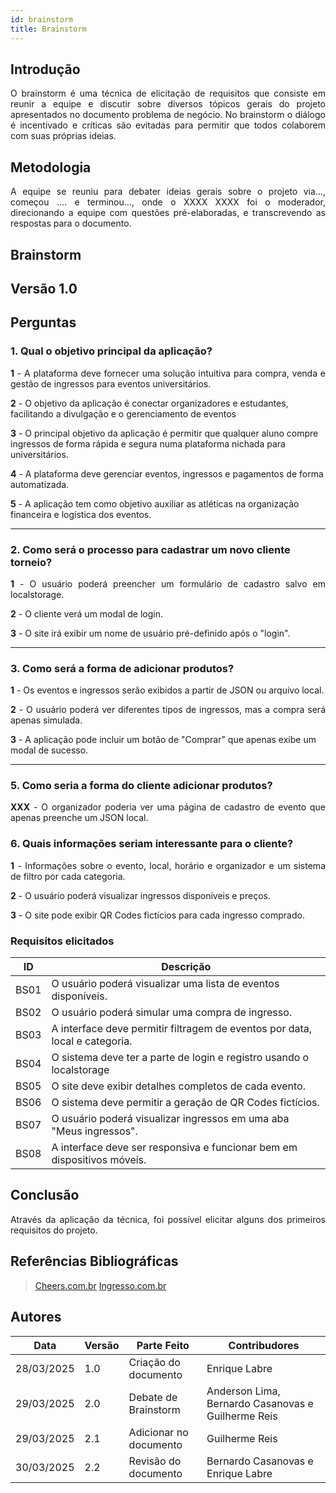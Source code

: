 ```yaml
---
id: brainstorm
title: Brainstorm
---
```

 
## Introdução
<p align = "justify">
O brainstorm é uma técnica de elicitação de requisitos que consiste em reunir a equipe e discutir sobre diversos tópicos gerais do projeto apresentados no documento problema de negócio. No brainstorm o diálogo é incentivado e críticas são evitadas para permitir que todos colaborem com suas próprias ideias.
</p>
 
## Metodologia
<p align = "justify">
A equipe se reuniu para debater ideias gerais sobre o projeto via..., começou .... e terminou..., onde o XXXX XXXX foi o moderador, direcionando a equipe com questões pré-elaboradas, e transcrevendo as respostas para o documento.
</p>
 
## Brainstorm
 
## Versão 1.0
 
## Perguntas
 
### 1. Qual o objetivo principal da aplicação?
 
<p align = "justify">
<b>1</b> - A plataforma deve fornecer uma solução intuitiva para compra, venda e gestão de ingressos para eventos universitários.
 
<b>2</b> - O objetivo da aplicação é conectar organizadores e estudantes, facilitando a divulgação e o gerenciamento de eventos
 
<b>3</b> - O principal objetivo da aplicação é permitir que qualquer aluno compre ingressos de forma rápida e segura numa plataforma nichada para universitários.
 
<b>4</b> - A plataforma deve gerenciar eventos, ingressos e pagamentos de forma automatizada.

<b>5</b> - A aplicação tem como objetivo auxiliar as atléticas na organização financeira e logística dos eventos.
</p>
 
---
 
### 2. Como será o processo para cadastrar um novo cliente torneio?
 
<p align = "justify">
<b>1</b> - O usuário poderá preencher um formulário de cadastro salvo em localstorage.
 
<b>2</b> - O cliente verá um modal de login.
 
<b>3</b> - O site irá exibir um nome de usuário pré-definido após o "login".
 
---
 
### 3. Como será a forma de adicionar produtos?
 
<p align = "justify">
<b>1</b> - Os eventos e ingressos serão exibidos a partir de JSON ou arquivo local.
</p>
 
<p align = "justify">
<b>2</b> - O usuário poderá ver diferentes tipos de ingressos, mas a compra será apenas simulada.
</p>
 
<b>3</b> - A aplicação pode incluir um botão de "Comprar" que apenas exibe um modal de sucesso.
 
---
 
### 5.  Como seria a forma do cliente adicionar produtos?
<p align = "justify">
<b>XXX</b> - O organizador poderia ver uma página de cadastro de evento que apenas preenche um JSON local.
</p>
 
### 6. Quais informações seriam interessante para o cliente?
<p align = "justify">
   <b>1</b> - Informações sobre o evento, local, horário e organizador e um sistema de filtro por cada categoria.
   
   <b>2</b> - O usuário poderá visualizar ingressos disponíveis e preços.

   <b>3</b> - O site pode exibir QR Codes fictícios para cada ingresso comprado.
   
</p>
 
### Requisitos elicitados
| ID | Descrição |
| -- | -- |
|BS01| O usuário poderá visualizar uma lista de eventos disponíveis.|
|BS02| O usuário poderá simular uma compra de ingresso.|
|BS03| A interface deve permitir filtragem de eventos por data, local e categoria.|
|BS04| O sistema deve ter a parte de login e registro usando o localstorage |
|BS05| O site deve exibir detalhes completos de cada evento.|
|BS06| O sistema deve permitir a geração de QR Codes fictícios.|
|BS07| O usuário poderá visualizar ingressos em uma aba "Meus ingressos".|
|BS08| A interface deve ser responsiva e funcionar bem em dispositivos móveis.|

## Conclusão
<p align = "justify">
Através da aplicação da técnica, foi possível elicitar alguns dos primeiros requisitos do projeto.
</p>

## Referências Bibliográficas
 
> [Cheers.com.br](https://cheers.com.br)
> [Ingresso.com.br](https://www.ingresso.com)
 
 
## Autores
| Data | Versão | Parte Feito | Contribudores |
| -- | -- | -- | -- |
| 28/03/2025 | 1.0 | Criação do documento | Enrique Labre |
| 29/03/2025 | 2.0 | Debate de Brainstorm | Anderson Lima, Bernardo Casanovas e Guilherme Reis |
| 29/03/2025 | 2.1 | Adicionar no documento | Guilherme Reis |
| 30/03/2025 | 2.2 | Revisão do documento | Bernardo Casanovas e Enrique Labre |
